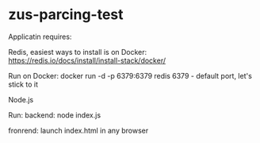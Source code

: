 # zus-parcing-test

Applicatin requires: 

Redis, easiest ways to install is on Docker:
https://redis.io/docs/install/install-stack/docker/

Run on Docker:
docker run -d -p 6379:6379 redis
6379 - default port, let's stick to it 

Node.js

Run:
backend:
node index.js

fronrend:
launch index.html in any browser
